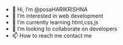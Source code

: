 - 👋 Hi, I’m @posaHARIKRISHNA
- 👀 I’m interested in web development
- 🌱 I’m currently learning html,css,js
- 💞️ I’m looking to collaborate on developers
- 📫 How to reach me contact me

<!---
posaHARIKRISHNA/posaHARIKRISHNA is a ✨ special ✨ repository because its `README.md` (this file) appears on your GitHub profile.
You can click the Preview link to take a look at your changes.
--->
